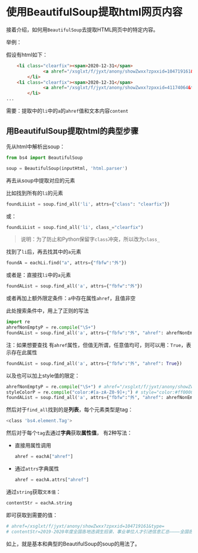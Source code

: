# 使用BeautifulSoup提取html网页内容

接着介绍，如何用`BeautifulSoup`去提取HTML网页中的特定内容。

举例：

假设有html如下：

```html
    <li class="clearfix"><span>2020-12-31</span>
              <a ahref="/xsglxt/f/jyxt/anony/showZwxx?zpxxid=104719161&type=" href="javascript:void(0)" style="color:#ff0000;" fbfw="外">2019-2020年度全国各地选调生招录、事业单位人才引进信息汇总————全国各地选调生信息汇总</a>
        </li>     
    <li class="clearfix"><span>2020-12-31</span>
              <a ahref="/xsglxt/f/jyxt/anony/showZwxx?zpxxid=41174064&type=" href="javascript:void(0)" style="color:#ff0000;" fbfw="外">学术就业相关资讯————清华大学学生职业发展指导中心</a>
        </li>  
...
```

需要：提取中的`li`中的`a`的`ahref`值和文本内容`content`

## 用BeautifulSoup提取html的典型步骤

先从html中解析出soup：

```python
from bs4 import BeautifulSoup

soup = BeautifulSoup(inputHtml, 'html.parser')
```

再去从soup中提取对应的元素

比如找到所有的`li`的元素

```python
foundLiList = soup.find_all('li', attrs={"class": "clearfix"})
```

或：

```python
foundLiList = soup.find_all('li', class_="clearfix")
```

> 说明：为了防止和Python保留字`class`冲突，所以改为`class_`

找到了`li`后，再去找其中的`a`元素

```python
foundA = eachLi.find("a", attrs={"fbfw":"外"})
```

或者是：直接找`li`中的`a`元素

```python
foundAList = soup.find_all('a', attrs={"fbfw":"外"})
```

或者再加上额外限定条件：`a`中存在属性`ahref`，且值非空

此处搜索条件中，用上了正则的写法

```python
import re
ahrefNonEmptyP = re.compile("\S+")
foundAList = soup.find_all('a', attrs={"fbfw":"外", "ahref": ahrefNonEmptyP})
```

注：如果想要查找 有`ahref`属性，但值无所谓，任意值均可，则可以用：`True`，表示存在此属性

```python
foundAList = soup.find_all('a', attrs={"fbfw":"外", "ahref": True})
```

以及也可以加上style值的限定：

```python
ahrefNonEmptyP = re.compile("\S+") # ahref="/xsglxt/f/jyxt/anony/showZwxx?zpxxid=104719161&type="
styleColorP = re.compile("color:#[a-zA-Z0-9]+;") # style="color:#ff0000;"
foundAList = soup.find_all('a', attrs={"fbfw":"外", "ahref": ahrefNonEmptyP, "style": styleColorP})
```

然后对于`find_all`找到的是**列表**，每个元素类型是tag：

```bash
<class 'bs4.element.Tag'>
```

然后对于每个`tag`去通过**字典**获取**属性值**， 有2种写法：

* 直接用属性调用
    ```python
    ahref = eachA["ahref"]
    ```
* 通过`attrs`字典属性
    ```python
    ahref = eachA.attrs["ahref"]
    ```

通过`string`获取`文本值`：

```python
contentStr = eachA.string
```

即可获取到需要的值：

```python
# ahref=/xsglxt/f/jyxt/anony/showZwxx?zpxxid=104719161&type=
# contentStr=2019-2020年度全国各地选调生招录、事业单位人才引进信息汇总————全国各地选调生信息汇总
```

如上，就是基本和典型的BeautifulSoup的soup的用法了。
